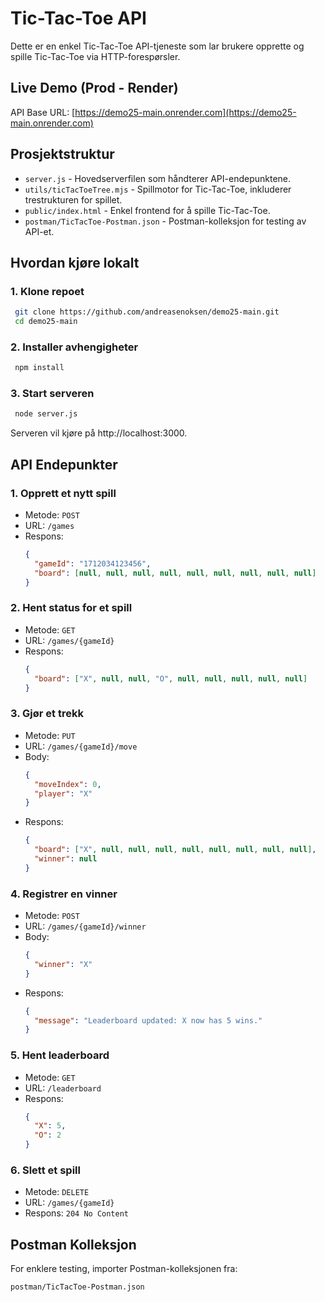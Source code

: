 # Tic-Tac-Toe API

Dette er en enkel Tic-Tac-Toe API-tjeneste som lar brukere opprette og spille Tic-Tac-Toe via HTTP-forespørsler. 

## Live Demo (Prod - Render)

API Base URL: [https://demo25-main.onrender.com](https://demo25-main.onrender.com)

## Prosjektstruktur
- `server.js` - Hovedserverfilen som håndterer API-endepunktene.
- `utils/ticTacToeTree.mjs` - Spillmotor for Tic-Tac-Toe, inkluderer trestrukturen for spillet.
- `public/index.html` - Enkel frontend for å spille Tic-Tac-Toe.
- `postman/TicTacToe-Postman.json` - Postman-kolleksjon for testing av API-et.

## Hvordan kjøre lokalt

### 1. Klone repoet
```sh
 git clone https://github.com/andreasenoksen/demo25-main.git
 cd demo25-main
```

### 2. Installer avhengigheter
```sh
 npm install
```

### 3. Start serveren
```sh
 node server.js
```
Serveren vil kjøre på http://localhost:3000.

## API Endepunkter

### 1. Opprett et nytt spill
- Metode: `POST`
- URL: `/games`
- Respons:
  ```json
  {
    "gameId": "1712034123456",
    "board": [null, null, null, null, null, null, null, null, null]
  }
  ```

### 2. Hent status for et spill
- Metode: `GET`
- URL: `/games/{gameId}`
- Respons:
  ```json
  {
    "board": ["X", null, null, "O", null, null, null, null, null]
  }
  ```

### 3. Gjør et trekk
- Metode: `PUT`
- URL: `/games/{gameId}/move`
- Body:
  ```json
  {
    "moveIndex": 0,
    "player": "X"
  }
  ```
- Respons:
  ```json
  {
    "board": ["X", null, null, null, null, null, null, null, null],
    "winner": null
  }
  ```

### 4. Registrer en vinner
- Metode: `POST`
- URL: `/games/{gameId}/winner`
- Body:
  ```json
  {
    "winner": "X"
  }
  ```
- Respons:
  ```json
  {
    "message": "Leaderboard updated: X now has 5 wins."
  }
  ```

### 5. Hent leaderboard
- Metode: `GET`
- URL: `/leaderboard`
- Respons:
  ```json
  {
    "X": 5,
    "O": 2
  }
  ```

### 6. Slett et spill
- Metode: `DELETE`
- URL: `/games/{gameId}`
- Respons: `204 No Content`

## Postman Kolleksjon
For enklere testing, importer Postman-kolleksjonen fra:
```
postman/TicTacToe-Postman.json
```
